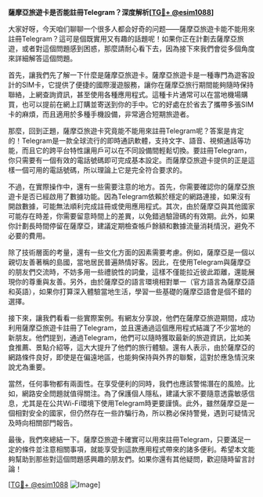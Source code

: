 **薩摩亞旅遊卡是否能註冊Telegram？深度解析[[TG💪+ @esim1088](https://t.me/s/esim1088)]**

大家好呀，今天咱们聊聊一个很多人都会好奇的问题——薩摩亞旅遊卡能不能用來註冊Telegram？這可是個既實用又有趣的話題呢！如果你正在計劃去薩摩亞旅遊，或者對這個問題感到困惑，那麼請耐心看下去，因為接下來我們會從多個角度來詳細解答這個問題。

首先，讓我們先了解一下什麼是薩摩亞旅遊卡。薩摩亞旅遊卡是一種專門為遊客設計的SIM卡，它提供了便捷的國際漫遊服務，讓你在薩摩亞旅行期間能夠隨時保持聯絡，上網查詢資訊，甚至使用各種應用程式。這種卡片通常可以在當地機場購買，也可以提前在網上訂購並寄送到你的手中。它的好處在於省去了攜帶多張SIM卡的麻煩，而且適用於多種手機設備，非常適合短期旅遊者。

那麼，回到正題，薩摩亞旅遊卡究竟能不能用來註冊Telegram呢？答案是肯定的！Telegram是一款全球流行的即時通訊軟體，支持文字、語音、視頻通話等功能，而且它的跨平台特性讓用戶可以在不同設備間輕鬆切換。要註冊Telegram，你只需要有一個有效的電話號碼即可完成基本設定。而薩摩亞旅遊卡提供的正是這樣一個可用的電話號碼，所以理論上它是完全符合要求的。

不過，在實際操作中，還有一些需要注意的地方。首先，你需要確認你的薩摩亞旅遊卡是否已經啟用了數據功能。因為Telegram依賴於穩定的網路連接，如果沒有開啟數據，可能無法順利完成註冊或使用應用程式。其次，由於薩摩亞與其他國家可能存在時差，你需要留意時間上的差異，以免錯過驗證碼的有效期。此外，如果你計劃長時間停留在薩摩亞，建議定期檢查帳戶餘額和數據流量消耗情況，避免不必要的費用。

除了技術層面的考量，還有一些文化方面的因素需要考慮。例如，薩摩亞是一個以親切友善著稱的島國，當地居民普遍熱情好客。因此，在使用Telegram與薩摩亞的朋友們交流時，不妨多用一些禮貌性的詞彙，這樣不僅能拉近彼此距離，還能展現你的尊重與友善。另外，由於薩摩亞的語言環境相對單一（官方語言為薩摩亞語和英語），如果你打算深入體驗當地生活，學習一些基礎的薩摩亞語會是個不錯的選擇。

接下來，讓我們看看一些實際案例。有網友分享說，他們在薩摩亞旅遊期間，成功利用薩摩亞旅遊卡註冊了Telegram，並且還通過這個應用程式結識了不少當地的新朋友。他們提到，通過Telegram，他們可以隨時獲取最新的旅遊資訊，比如美食推薦、景點介紹等，這大大提升了他們的旅行體驗。還有人表示，由於薩摩亞的網路條件良好，即使是在偏遠地區，也能夠保持與外界的聯繫，這對於應急情況來說尤為重要。

當然，任何事物都有兩面性。在享受便利的同時，我們也應該警惕潛在的風險。比如，網路安全問題就值得關注。為了保護個人隱私，建議大家不要隨意透露敏感信息，尤其是在公共Wi-Fi環境下使用Telegram時更要謹慎。此外，雖然薩摩亞是一個相對安全的國家，但仍然存在一些詐騙行為，所以務必保持警覺，遇到可疑情況及時向相關部門報告。

最後，我們來總結一下。薩摩亞旅遊卡確實可以用來註冊Telegram，只要滿足一定的條件並注意相關事項，就能享受到這款應用程式帶來的諸多便利。希望本文能夠幫助到那些對這個問題感興趣的朋友們。如果你還有其他疑問，歡迎隨時留言討論！

[[TG💪+ @esim1088](https://t.me/s/esim1088) ![Image](https://i.postimg.cc/4NQfJmqS/Snipaste-2025-05-13-00-14-12.png)]